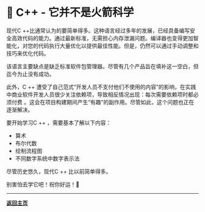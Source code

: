 # :space_invader: C++ - 它并不是火箭科学

现代C ++比通常认为的要简单得多。这种语言经过多年的发展，已经具备编写安全高效代码的能力。通过最新标准，无需担心内存泄漏问题。编译器也变得更加智能化，对您的代码执行大量优化以提供最佳性能。但是，仍然可以通过手动调整和技巧来优化代码。

该语言主要缺点是缺乏标准软件包管理器。尽管有几个产品旨在填补这一空白，但迄今为止没有成功。

此外，C ++ 遭受了自己范式“开发人员不支付他们不使用的内容”的影响，在实践中商业软件开发人员很少关注依赖项，导致相反情况出现：每次需要依赖项时都必须付费 。这会在项目构建期间产生“有趣”的副作用。尽管如此，这个问题也正在逐渐解决。

要开始学习C ++ ，需要基本了解以下内容：
- 算术
- 布尔代数
- 绘制流程图
- 不同数字系统中数字表示法

尽管历史悠久，现代C ++ 比以前简单得多。

别害怕去学它吧！祝你好运！:dizzy:

---

[**返回主页**](README.md)